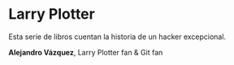 # Larry Plotter

Esta serie de libros cuentan la historia de un hacker excepcional.

**Alejandro Vázquez**, Larry Plotter fan & Git fan
